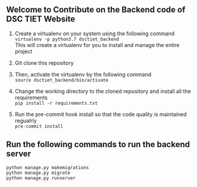 ## Welcome to Contribute on the Backend code of DSC TIET Website

1. Create a virtualenv on your system using the following command <br />
   `virtualenv -p python3.7 dsctiet_backend` <br />
   This will create a virtualenv for you to install and manage the entire project

2. Git clone this repository

3. Then, activate the virtualenv by the following command <br />
   `source dsctiet_backend/bin/activate`

4. Change the working directory to the cloned repository and install all the requirements <br />
   `pip install -r requirements.txt`

5. Run the pre-commit hook install so that the code quality is maintained regualrly <br />
   `pre-commit install`

## Run the following commands to run the backend server <br />

`python manage.py makemigrations` <br />
`python manage.py migrate` <br />
`python manage.py runserver`
